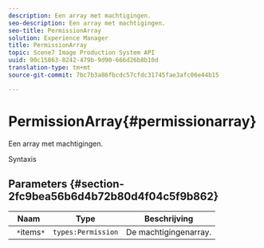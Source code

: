 ```yaml
---
description: Een array met machtigingen.
seo-description: Een array met machtigingen.
seo-title: PermissionArray
solution: Experience Manager
title: PermissionArray
topic: Scene7 Image Production System API
uuid: 90c15863-8242-479b-9d90-666d26b8b10d
translation-type: tm+mt
source-git-commit: 7bc7b3a86fbcdc57cfdc31745fae3afc06e44b15

---
```



# PermissionArray{#permissionarray}

Een array met machtigingen.

Syntaxis

## Parameters {#section-2fc9bea56b6d4b72b80d4f04c5f9b862}

| Naam | Type | Beschrijving |
|---|---|---|
| ` *`items`*` | `types:Permission` | De machtigingenarray. |

